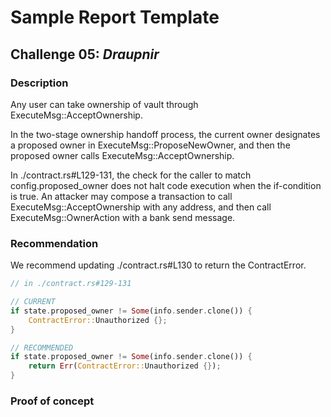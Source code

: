 # Sample Report Template

## Challenge 05: *Draupnir*

### Description

Any user can take ownership of vault through ExecuteMsg::AcceptOwnership.

In the two-stage ownership handoff process, the current owner designates a proposed owner in ExecuteMsg::ProposeNewOwner, and then the proposed owner calls ExecuteMsg::AcceptOwnership.

In ./contract.rs#L129-131, the check for the caller to match config.proposed_owner does not halt code execution when the if-condition is true. An attacker may compose a transaction to call ExecuteMsg::AcceptOwnership with any address, and then call ExecuteMsg::OwnerAction with a bank send message.

### Recommendation

We recommend updating ./contract.rs#L130 to return the ContractError.

```rust
// in ./contract.rs#129-131

// CURRENT
if state.proposed_owner != Some(info.sender.clone()) {
    ContractError::Unauthorized {};
}

// RECOMMENDED
if state.proposed_owner != Some(info.sender.clone()) {
    return Err(ContractError::Unauthorized {});
}
```

### Proof of concept

```rust

```
